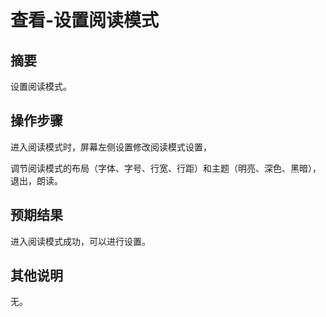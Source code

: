 # 查看-设置阅读模式

## 摘要

设置阅读模式。

## 操作步骤

进入阅读模式时，屏幕左侧设置修改阅读模式设置，

调节阅读模式的布局（字体、字号、行宽、行距）和主题（明亮、深色、黑暗），退出，朗读。

## 预期结果

进入阅读模式成功，可以进行设置。

## 其他说明

无。
